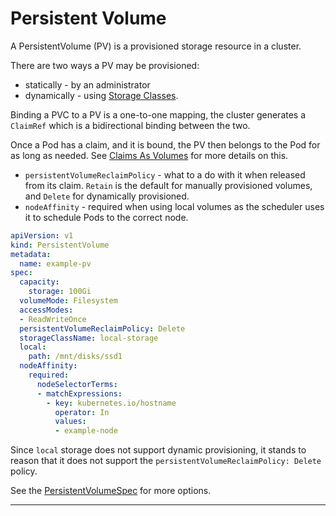 # Persistent Volume

A PersistentVolume (PV) is a provisioned storage resource in a cluster.

There are two ways a PV may be provisioned:
* statically - by an administrator
* dynamically - using [Storage Classes].

Binding a PVC to a PV is a one-to-one mapping, the cluster generates a
`ClaimRef` which is a bidirectional binding between the two.

Once a Pod has a claim, and it is bound, the PV then belongs to the
Pod for as long as needed. See [Claims As Volumes] for more details on
this.

* `persistentVolumeReclaimPolicy` - what to a do with it when released from its
  claim. `Retain` is the default for manually provisioned volumes, and
  `Delete` for dynamically provisioned.
* `nodeAffinity` - required when using local volumes as the scheduler uses it
   to schedule Pods to the correct node.

```yaml
apiVersion: v1
kind: PersistentVolume
metadata:
  name: example-pv
spec:
  capacity:
    storage: 100Gi
  volumeMode: Filesystem
  accessModes:
  - ReadWriteOnce
  persistentVolumeReclaimPolicy: Delete
  storageClassName: local-storage
  local:
    path: /mnt/disks/ssd1
  nodeAffinity:
    required:
      nodeSelectorTerms:
      - matchExpressions:
        - key: kubernetes.io/hostname
          operator: In
          values:
          - example-node
```

Since `local` storage does not support dynamic provisioning, it stands to
reason that it does not support the `persistentVolumeReclaimPolicy: Delete`
policy.

See the [PersistentVolumeSpec] for more options.

---

[PersistentVolumeSpec]: https://kubernetes.io/docs/reference/kubernetes-api/config-and-storage-resources/persistent-volume-v1/#PersistentVolumeSpec
[Storage Classes]: /kubernetes/10-storage#storage-classes
[Claims As Volumes]: https://kubernetes.io/docs/concepts/storage/persistent-volumes/#claims-as-volumes